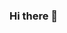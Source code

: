 ### Hi there 👋

<!--
**JoYuLiJe/JoYuLiJe** is a ✨ _special_ ✨ repository because its `README.md` (this file) appears on your GitHub profile.

Here are some ideas to get you started:

- 🔭 I’m currently working on learning the skills to eventually apply for a job  
- 🌱 I’m currently learning Full stack
- 👯 I’m looking to collaborate on coding challenges  
- 🤔 I’m looking for help with pretty much anything
- 💬 Ask me about my life
- 📫 How to reach me: 
- 😄 Pronouns: 
- ⚡ Fun fact:
-->
